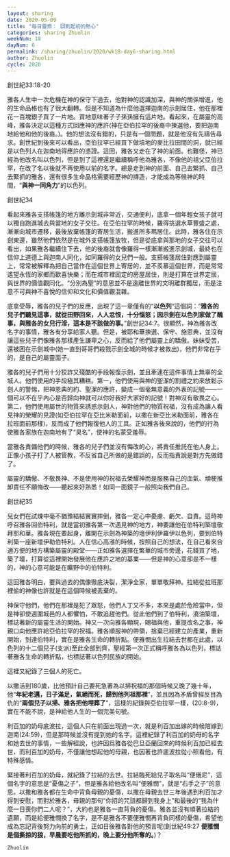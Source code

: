 ```yaml
---
layout: sharing
date: 2020-05-09
title: "每日靈修： 回到起初的熱心"
categories: sharing Zhuolin
weekNum: 18
dayNum: 6
permalink: /sharing/zhuolin/2020/wk18-day6-sharing.html
author: Zhuolin
cycle: 2020
---
```

   
創世紀33:18-20  
   
雅各人生中一次危機在神的保守下過去，他對神的認識加深，與神的關係增進，他的生命品格也有了很大翻轉。但是不知道為什麼他選擇迦南的示劍居住，他在那裡花一百塊銀子買了一片地。買地意味著子子孫孫擁有這片地。看起來，在屬靈的高峰，雅各決定以這種方式回應神的應許(神在亞伯拉罕的後裔中揀選他，要把迦南地給他和他的後裔。)。他的想法沒有錯的，只是有一個問題，就是他沒有先禱告尋求。創世紀到後來可以看出，亞伯拉罕已經買下做墳地的麥比拉田間的洞，就已經是以色列人在迦南地得應許的憑證。這回，雅各又走在了神的前面。也難怪，神已經為他改名叫以色列，但是到了這裡還是繼續稱呼他為雅各，不像他的祖父亞伯拉罕，在改了名以後就不再使用以前的名字。總是走到神的前面、自己去緊抓、自己去緊抓的雅各，還有很多生命品格需要經歷神的摶造，才能成為等候神的時間，“**與神一同角力**”的以色列。  
   
創世紀34  
   
看起來雅各支搭帳篷的地方離示劍城非常近，交通便利，底拿一個年輕女孩子就可以獨自跑進城去與當地的女子交往。在亞伯拉罕的時候，羅得挑選水草豐盛之處，漸漸向城市遷移，最後放棄帳篷的寄居生活，搬進所多瑪居住。此時，雅各住在示劍東邊，雖然他們依然是在城外支搭帳篷放牧，但是從底拿與那地的女子交往可以看出，如果雅各繼續住下去，他的後裔就會像羅得一樣漸漸搬進示劍城，最終也在信仰上道德上與迦南人同化，如同羅得的女兒們一般。支搭帳篷居住對應到屬靈上，常常被解釋為把自己當作在這個世界上寄居的，並不羨慕這個世界，而是常常遙望永恆的家鄉而歡喜快樂；而在城市裡固定的房屋居住，則是打算在世界定居，與世界的價值觀同化。“分別為聖”的意思並不是遠離世界的文明離群獨居，而是注意不可與神不喜悅的信仰和文化和價值觀混雜。  
   
底拿受辱，雅各的兒子們的反應，出現了這一章僅有的“**以色列**”這個詞：“**雅各的兒子們聽見這事，就從田野回來，人人忿恨，十分惱怒；因示劍在以色列家做了醜事，與雅各的女兒行淫，這本是不該做的事。**”創世記34:7。很顯然，神為雅各改名字的事情，雅各有分享給家人聽。但是，被耶和華揀選、保守、施恩典，並沒有讓這些兒子們像雅各那樣產生謙卑之心，反而給了他們屬靈上的驕傲。妹妹受苦，還被困在示劍城中(她一直到哥哥們殺戮示劍全城的時候才被救出)，他們非常在乎的，是自己的屬靈面子。  
   
雅各的兒子們用十分狡詐又殘酷的手段報復示劍，並且牽連在這件事情上無辜的全城人。他們使用的手段極其糟糕。第一，他們使用與神的聖潔的割禮之約來放鬆示劍人的警惕，把神恩典的約、聖潔的應許，變成一個毫無意義的外表的記號——一個可以不在乎內心是否歸向神就可以你好我好大家好的記號！對神沒有敬畏之心。第二，他們使用屬世的物質來誘惑示劍人，神對他們的物質祝福，沒有成為讓人看見神的榮耀的見證(如亞伯拉罕在亞比米勒面前，以撒在新亞比米勒面前，雅各在拉班面前那樣)，反而成了他們報復他人的工具。正如雅各後來說的，他們的行為使雅各家族在迦南地有了“臭名”，使神的名蒙受羞辱。  
   
當雅各責備他們的時候，雅各的兒子們並沒有悔改的心，將責任推託在他人身上。正像小孩子打了人被管教，不反省自己所做的是錯誤的，反而指責說是對方先做錯了。  
   
屬靈的驕傲、不敬畏神、不是使用神的祝福去榮耀神而是服務自己的血氣、頑梗推卸責任不願悔改——聽起來好熟悉！如同一面鏡子一般照向我們自己。  
   
創世紀35  
   
兒女們在試煉中毫不猶豫結結實實摔倒，雅各一定心中憂慮、虧欠、自責。這時神呼召雅各回伯特利，就是當初雅各第一次遇見神的地方，神要讓他在伯特利築壇敬拜耶和華。雅各現在要起身，離開在示劍為神築的壇伊利伊羅伊以色列，要到伯特利築一座新壇伊勒伯特利。人在信心高漲的時候，按照自己的想法，在自己看來合適方便的地方構築屬靈的殿堂——正如雅各選擇在繁華的城市旁邊，花錢買了地，築了壇，打算從這裡開始發展他在應許之地的基業——但是神的心意卻是不一樣的，神的心意可能是在曠野中的伯特利。  
   
這回雅各明白，要與過去的偶像徹底決裂，潔淨全家，單單敬拜神。拉結從拉班那裡偷的神像也許就是在這個時候被丟棄的。  
   
神保守他們，他們在那裡是犯了眾怒，他們人丁又不多，本來是處於危險當中，但是神卻使週圍城邑的人都懼怕，不敢追趕他們。從此他們到了伯特利，澆油築壇，標誌著新的屬靈生活的開始。神又一次向雅各顯現，賜福與他，重提改名之事，神親口向他應許給亞伯拉罕的祝福。雅各順服神的帶領，捨棄已經建立的產業，重新開始，到達伯特利，實在是雅各生命的轉折點。便雅憫出生拉結去世都在此處，以色列的十二個兒子(支派)至此全部到齊，聖經第一次正式稱呼雅各為以色列，標誌著雅各生命的轉折點，也標誌著以色列民族的開始。  
   
這裡又紀錄了三個人的死亡。  
   
以撒活到180歲，比他預計自己要死急著為以掃祝福的那個時候又晚了幾十年，他“**年紀老邁，日子滿足，氣絕而死，歸到他列祖那裡**”，並且因為矛盾曾經反目為仇的“**兩個兒子以掃、雅各把他埋葬了**”，這樣的紀錄與亞伯拉罕一樣，(20:8-9)，實在不能不說，是神給他人生的一個完美句號。  
   
利百加的奶母底波拉，這個人只在前面出現過一次，就是利百加出嫁的時候陪嫁到迦南(24:59)，但是那時候並沒有提到她的名字。這裡紀錄了利百加的奶母的名字和她去世的事情，一些解經說，也許因爲雅各從巴旦亞蘭回來的時候利百加已經去世，而利百加的奶母，不僅讓他想起他的母親，也因著也許底波拉從小照看他，有特殊感情。  
   
緊接著利百加的奶母，就紀錄了拉結的去世。拉結臨死給兒子取名叫“便俄尼”，這個名字的意思是“憂傷之子”，但是雅各給他改名叫“便雅憫”，就是“右手之子”的意思。以撒和雅各都在生命中背負母親的憂傷，以撒在母親去世三年後遇到利百加才得到安慰，而對於雅各，母親的那句“你招的咒詛都歸到我身上”和最後的“我為什麼一日喪你們二人呢？”，大約也是雅各一直背負的憂傷。雅各並沒有順著拉結的遺願，而是給便雅憫換了名字，是不是雅各不要便雅憫再背負同樣的憂傷，希望他成為忘記背後努力向前的勇士，正如日後雅各對他的預言呢(創世紀49:27 **便雅憫是個撕掠的狼，早晨要吃他所抓的，晚上要分他所奪的。**)？  

`Zhuolin`
